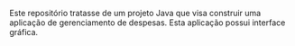 Este repositório tratasse de um projeto Java que visa construir uma aplicação de gerenciamento de despesas.
Esta aplicação possui interface gráfica.